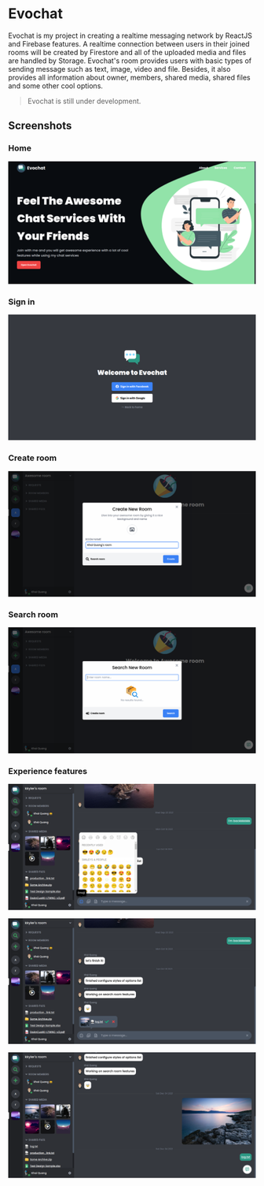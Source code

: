 # Evochat

Evochat is my project in creating a realtime messaging network by ReactJS and Firebase features. A realtime connection between users in their joined rooms will be created by Firestore and all of the uploaded media and files are handled by Storage. Evochat's room provides users with basic types of sending message such as text, image, video and file. Besides, it also provides all information about owner, members, shared media, shared files and some other cool options.

> Evochat is still under development.

## Screenshots

### Home

<p align="center"><img src="screenshots/showcase.png" /></p>

### Sign in

<p align="center"><img src="screenshots/signin.png" /></p>

### Create room

<p align="center"><img src="screenshots/create-room.png" /></p>

### Search room

<p align="center"><img src="screenshots/search-room.png" /></p>

### Experience features

<p align="center"><img src="screenshots/chat-emoji.png" /></p>

<p align="center"><img src="screenshots/chat-media-document.png" /></p>

<p align="center"><img src="screenshots/chat-media-document-uploaded.png" /></p>
